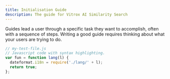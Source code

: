 ```yaml
---
title: Initialisation Guide
description: The guide for Vitrox AI Similarity Search
---
```


Guides lead a user through a specific task they want to accomplish, often with a sequence of steps.
Writing a good guide requires thinking about what your users are trying to do.


```js
// my-test-file.js
// Javascript code with syntax highlighting.
var fun = function lang(l) {
  dateformat.i18n = require('./lang/' + l);
  return true;
};
```